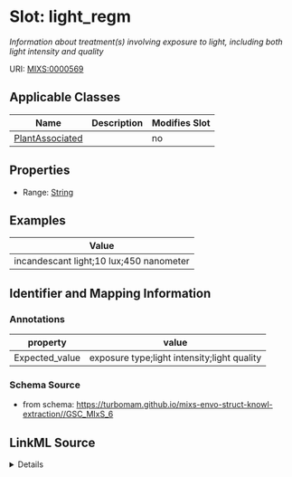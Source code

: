 # Slot: light_regm


_Information about treatment(s) involving exposure to light, including both light intensity and quality_



URI: [MIXS:0000569](https://w3id.org/mixs/0000569)



<!-- no inheritance hierarchy -->




## Applicable Classes

| Name | Description | Modifies Slot |
| --- | --- | --- |
[PlantAssociated](PlantAssociated.md) |  |  no  |







## Properties

* Range: [String](String.md)






## Examples

| Value |
| --- |
| incandescant light;10 lux;450 nanometer |

## Identifier and Mapping Information





### Annotations

| property | value |
| --- | --- |
| Expected_value | exposure type;light intensity;light quality || Preferred_unit | lux; micrometer, nanometer, angstrom |



### Schema Source


* from schema: https://turbomam.github.io/mixs-envo-struct-knowl-extraction//GSC_MIxS_6




## LinkML Source

<details>
```yaml
name: light_regm
annotations:
  Expected_value:
    tag: Expected_value
    value: exposure type;light intensity;light quality
  Preferred_unit:
    tag: Preferred_unit
    value: lux; micrometer, nanometer, angstrom
description: Information about treatment(s) involving exposure to light, including
  both light intensity and quality
title: light regimen
notes:
- light
- regimen
examples:
- value: incandescant light;10 lux;450 nanometer
from_schema: https://turbomam.github.io/mixs-envo-struct-knowl-extraction//GSC_MIxS_6
rank: 1000
string_serialization: '{text};{float} {unit};{float} {unit}'
slot_uri: MIXS:0000569
multivalued: false
alias: light_regm
domain_of:
- PlantAssociated
range: string
required: false
recommended: false

```
</details>